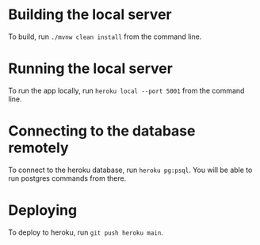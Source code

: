 # Building the local server
To build, run `./mvnw clean install` from the command line.

# Running the local server
To run the app locally, run `heroku local --port 5001` from the command line.

# Connecting to the database remotely
To connect to the heroku database, run `heroku pg:psql`. You will be able to run postgres commands from there.

# Deploying
To deploy to heroku, run `git push heroku main`.